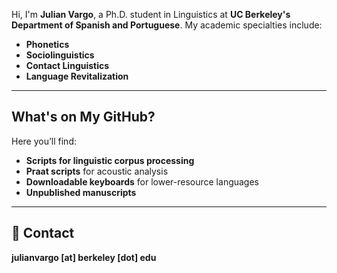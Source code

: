 Hi, I'm **Julian Vargo**, a Ph.D. student in Linguistics at **UC Berkeley's Department of Spanish and Portuguese**. My academic specialties include:

- **Phonetics**
- **Sociolinguistics**
- **Contact Linguistics**
- **Language Revitalization**
---
## What's on My GitHub?
Here you’ll find:
- **Scripts for linguistic corpus processing**
- **Praat scripts** for acoustic analysis
- **Downloadable keyboards** for lower-resource languages
- **Unpublished manuscripts**  
---
## 📧 Contact 
**julianvargo [at] berkeley [dot] edu**


<!---
julian-vargo/julian-vargo is a ✨ special ✨ repository because its `README.md` (this file) appears on your GitHub profile.
You can click the Preview link to take a look at your changes.
--->
